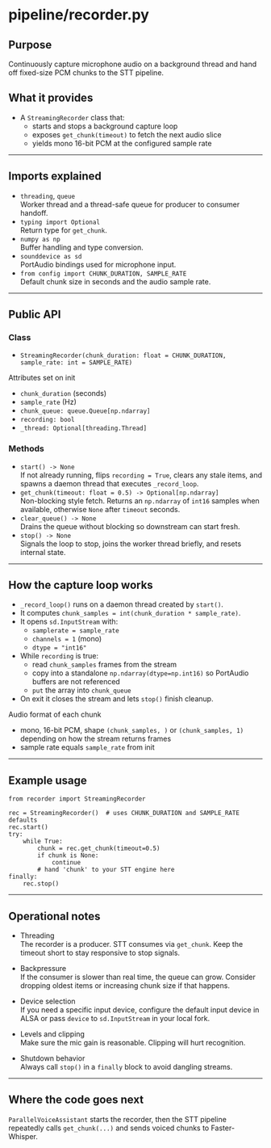 # pipeline/recorder.py

## Purpose
Continuously capture microphone audio on a background thread and hand off fixed-size PCM chunks to the STT pipeline.

## What it provides
- A `StreamingRecorder` class that:
  - starts and stops a background capture loop
  - exposes `get_chunk(timeout)` to fetch the next audio slice
  - yields mono 16-bit PCM at the configured sample rate

---

## Imports explained
- `threading`, `queue`  
  Worker thread and a thread-safe queue for producer to consumer handoff.
- `typing import Optional`  
  Return type for `get_chunk`.
- `numpy as np`  
  Buffer handling and type conversion.
- `sounddevice as sd`  
  PortAudio bindings used for microphone input.
- `from config import CHUNK_DURATION, SAMPLE_RATE`  
  Default chunk size in seconds and the audio sample rate.

---

## Public API

### Class
- `StreamingRecorder(chunk_duration: float = CHUNK_DURATION, sample_rate: int = SAMPLE_RATE)`

Attributes set on init
- `chunk_duration` (seconds)  
- `sample_rate` (Hz)  
- `chunk_queue: queue.Queue[np.ndarray]`  
- `recording: bool`  
- `_thread: Optional[threading.Thread]`

### Methods
- `start() -> None`  
  If not already running, flips `recording = True`, clears any stale items, and spawns a daemon thread that executes `_record_loop`.
- `get_chunk(timeout: float = 0.5) -> Optional[np.ndarray]`  
  Non-blocking style fetch. Returns an `np.ndarray` of `int16` samples when available, otherwise `None` after `timeout` seconds.
- `clear_queue() -> None`  
  Drains the queue without blocking so downstream can start fresh.
- `stop() -> None`  
  Signals the loop to stop, joins the worker thread briefly, and resets internal state.

---

## How the capture loop works

- `_record_loop()` runs on a daemon thread created by `start()`.
- It computes `chunk_samples = int(chunk_duration * sample_rate)`.
- It opens `sd.InputStream` with:
  - `samplerate = sample_rate`
  - `channels = 1` (mono)
  - `dtype = "int16"`
- While `recording` is true:
  - read `chunk_samples` frames from the stream
  - copy into a standalone `np.ndarray(dtype=np.int16)` so PortAudio buffers are not referenced
  - `put` the array into `chunk_queue`
- On exit it closes the stream and lets `stop()` finish cleanup.

Audio format of each chunk
- mono, 16-bit PCM, shape `(chunk_samples, )` or `(chunk_samples, 1)` depending on how the stream returns frames
- sample rate equals `sample_rate` from init

---

## Example usage

    from recorder import StreamingRecorder

    rec = StreamingRecorder()  # uses CHUNK_DURATION and SAMPLE_RATE defaults
    rec.start()
    try:
        while True:
            chunk = rec.get_chunk(timeout=0.5)
            if chunk is None:
                continue
            # hand 'chunk' to your STT engine here
    finally:
        rec.stop()

---

## Operational notes

- Threading  
  The recorder is a producer. STT consumes via `get_chunk`. Keep the timeout short to stay responsive to stop signals.

- Backpressure  
  If the consumer is slower than real time, the queue can grow. Consider dropping oldest items or increasing chunk size if that happens.

- Device selection  
  If you need a specific input device, configure the default input device in ALSA or pass `device` to `sd.InputStream` in your local fork.

- Levels and clipping  
  Make sure the mic gain is reasonable. Clipping will hurt recognition.

- Shutdown behavior  
  Always call `stop()` in a `finally` block to avoid dangling streams.

---

## Where the code goes next
`ParallelVoiceAssistant` starts the recorder, then the STT pipeline repeatedly calls `get_chunk(...)` and sends voiced chunks to Faster-Whisper.

